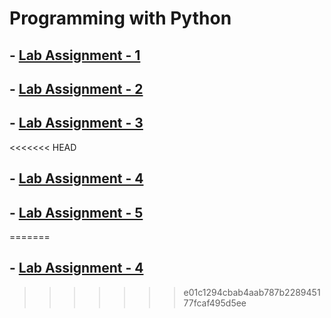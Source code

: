 # Programming with Python

## - [Lab Assignment - 1](/Fifth_Semester/Python/LAB1/README.md)
## - [Lab Assignment - 2](/Fifth_Semester/Python/LAB2/README.md)
## - [Lab Assignment - 3](/Fifth_Semester/Python/LAB3/README.md)
<<<<<<< HEAD
## - [Lab Assignment - 4](/Fifth_Semester/Python/LAB4/README.md)
## - [Lab Assignment - 5](/)

=======
## - [Lab Assignment - 4](/Fifth_Semester/Python/LAB4/README.md)
>>>>>>> e01c1294cbab4aab787b228945177fcaf495d5ee
